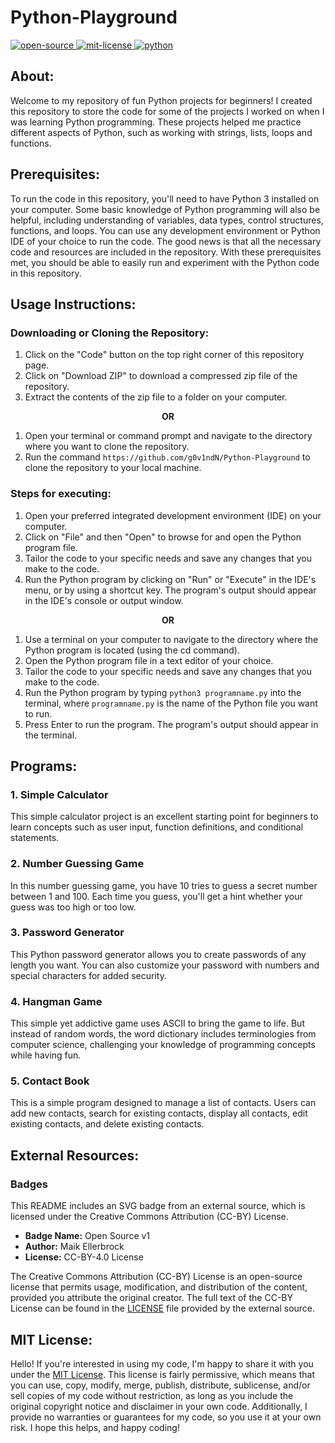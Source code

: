 # Python-Playground
<div align="left">
   <a href="https://opensource.org/osd">
      <img src="https://firstcontributions.github.io/open-source-badges/badges/open-source-v1/open-source.svg" alt="open-source"/>
   </a>
   <a href="https://opensource.org/license/mit/">
      <img src="https://img.shields.io/badge/License-MIT-green" alt="mit-license"/>
   </a>
   <a href="https://www.python.org/">
      <img src="https://img.shields.io/badge/Python-%234B8BBE" alt="python" />
   </a>
</div>

## About:
Welcome to my repository of fun Python projects for beginners! I created this repository to store the code for some of the projects I worked on when I was learning Python programming. These projects helped me practice different aspects of Python, such as working with strings, lists, loops and functions.

## Prerequisites:
To run the code in this repository, you'll need to have Python 3 installed on your computer. Some basic knowledge of Python programming will also be helpful, including understanding of variables, data types, control structures, functions, and loops. You can use any development environment or Python IDE of your choice to run the code. The good news is that all the necessary code and resources are included in the repository. With these prerequisites met, you should be able to easily run and experiment with the Python code in this repository.

## Usage Instructions:

### Downloading or Cloning the Repository:
1. Click on the "Code" button on the top right corner of this repository page.
2. Click on "Download ZIP" to download a compressed zip file of the repository.
3. Extract the contents of the zip file to a folder on your computer.

<p align="center"><b> OR </b></p>

1. Open your terminal or command prompt and navigate to the directory where you want to clone the repository.
2. Run the command `https://github.com/g0v1ndN/Python-Playground` to clone the repository to your local machine.

### Steps for executing:
1. Open your preferred integrated development environment (IDE) on your computer.
2. Click on "File" and then "Open" to browse for and open the Python program file.
3. Tailor the code to your specific needs and save any changes that you make to the code.
4. Run the Python program by clicking on "Run" or "Execute" in the IDE's menu, or by using a shortcut key. The program's output should appear in the IDE's console or output window.

<p align="center"><b> OR </b></p>

1. Use a terminal on your computer to navigate to the directory where the Python program is located (using the cd command).
2. Open the Python program file in a text editor of your choice.
3. Tailor the code to your specific needs and save any changes that you make to the code.
4. Run the Python program by typing `python3 programname.py` into the terminal, where `programname.py` is the name of the Python file you want to run.
5. Press Enter to run the program. The program's output should appear in the terminal. 

## Programs:
### 1. Simple Calculator
This simple calculator project is an excellent starting point for beginners to learn concepts such as user input, function definitions, and conditional statements. 
### 2. Number Guessing Game
In this number guessing game, you have 10 tries to guess a secret number between 1 and 100. Each time you guess, you'll get a hint whether your guess was too high or too low.
### 3. Password Generator
This Python password generator allows you to create passwords of any length you want. You can also customize your password with numbers and special characters for added security.
### 4. Hangman Game
This simple yet addictive game uses ASCII to bring the game to life. But instead of random words, the word dictionary includes terminologies from computer science, challenging your knowledge of programming concepts while having fun.
### 5. Contact Book
This is a simple program designed to manage a list of contacts. Users can add new contacts, search for existing contacts, display all contacts, edit existing contacts, and delete existing contacts.

## External Resources:

### Badges
This README includes an SVG badge from an external source, which is licensed under the Creative Commons Attribution (CC-BY) License.

- **Badge Name:** Open Source v1 
- **Author:** Maik Ellerbrock
- **License:** CC-BY-4.0 License

The Creative Commons Attribution (CC-BY) License is an open-source license that permits usage, modification, and distribution of the content, provided you attribute the original creator. The full text of the CC-BY License can be found in the <a href="https://github.com/ellerbrock/open-source-badges/blob/master/LICENCE">LICENSE</a> file provided by the external source.

## MIT License: 
Hello! If you're interested in using my code, I'm happy to share it with you under the <a href="https://github.com/g0v1ndN/Python-Playground/blob/main/LICENSE">MIT License</a>. This license is fairly permissive, which means that you can use, copy, modify, merge, publish, distribute, sublicense, and/or sell copies of my code without restriction, as long as you include the original copyright notice and disclaimer in your own code. Additionally, I provide no warranties or guarantees for my code, so you use it at your own risk. I hope this helps, and happy coding!
